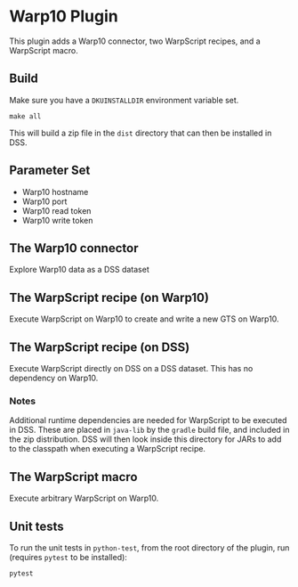 # Warp10 Plugin 

This plugin adds a Warp10 connector, two WarpScript recipes, and a WarpScript macro.

## Build

Make sure you have a `DKUINSTALLDIR` environment variable set.

```shell script
make all
```

This will build a zip file in the `dist` directory that can then be installed in DSS.

## Parameter Set

* Warp10 hostname
* Warp10 port
* Warp10 read token
* Warp10 write token

## The Warp10 connector

Explore Warp10 data as a DSS dataset

## The WarpScript recipe (on Warp10)

Execute WarpScript on Warp10 to create and write a new GTS on Warp10.

## The WarpScript recipe (on DSS)

Execute WarpScript directly on DSS on a DSS dataset. This has no dependency on Warp10.

### Notes

Additional runtime dependencies are needed for WarpScript to be executed in DSS. These are placed in `java-lib` by the `gradle` build file, and included in the zip distribution. DSS will then look inside this directory for JARs to add to the classpath when executing a WarpScript recipe.

## The WarpScript macro

Execute arbitrary WarpScript on Warp10.

## Unit tests

To run the unit tests in `python-test`, from the root directory of the plugin, run (requires `pytest` to be installed):
```shell script
pytest
```
